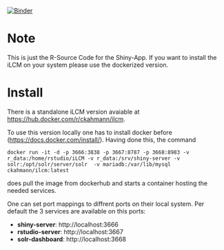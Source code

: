 [![Binder](https://notebooks.gesis.org/binder/badge_logo.svg)](https://notebooks.gesis.org/binder/v2/gh/ChristianKahmann/ilcm_binder/master)

# Note
This is just the R-Source Code for the Shiny-App. If you want to install the iLCM on your system please use the dockerized version. 

# Install
There is a standalone iLCM version avaiable at https://hub.docker.com/r/ckahmann/ilcm.

To use this version locally one has to install docker before (https://docs.docker.com/install/).
Having done this, the command 

`docker run -it -d -p 3666:3838 -p 3667:8787 -p 3668:8983 -v  r_data:/home/rstudio/iLCM -v r_data:/srv/shiny-server -v solr:/opt/solr/server/solr  -v mariadb:/var/lib/mysql ckahmann/ilcm:latest` 

does pull the image from dockerhub and starts a container hosting the needed services.

One can set port mappings to diffrent ports on their local system.
Per default the 3 services are available on this ports:
* **shiny-server**: http://localhost:3666 
* **rstudio-server**: http://localhost:3667 
* **solr-dashboard**: http://localhost:3668 
